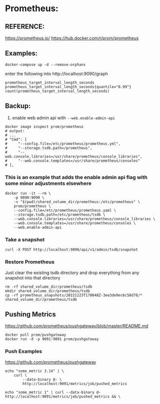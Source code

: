 # Prometheus:

## REFERENCE:
https://prometheus.io/
https://hub.docker.com/r/prom/prometheus


## Examples:

```shell
docker-compose up -d --remove-orphans
```

enter the following into http://localhost:9090/graph
```shell
prometheus_target_interval_length_seconds
prometheus_target_interval_length_seconds{quantile="0.99"}
count(prometheus_target_interval_length_seconds)
```

## Backup:
1. enable web admin api with `--web.enable-admin-api`
```shell
docker image inspect prom/prometheus
# output:
# ...
# "Cmd": [
#     "--config.file=/etc/prometheus/prometheus.yml",
#     "--storage.tsdb.path=/prometheus",
#     "--web.console.libraries=/usr/share/prometheus/console_libraries",
#     "--web.console.templates=/usr/share/prometheus/consoles"
# ],
```

### This is an example that adds the enable admin api flag with some minor adjustments elsewhere
```shell
docker run -it --rm \
    -p 9090:9090 \
    -v "$(pwd)/shared_volume_dir/prometheus:/etc/prometheus" \
    prom/prometheus \
    --config.file=/etc/prometheus/prometheus.yaml \
    --storage.tsdb.path=/etc/prometheus/tsdb \
    --web.console.libraries=/usr/share/prometheus/console_libraries \
    --web.console.templates=/usr/share/prometheus/consoles \
    --web.enable-admin-api
```

### Take a snapshot
```shell
curl -X POST http://localhost:9090/api/v1/admin/tsdb/snapshot
```

### Restore Prometheus
Just clear the existing tsdb directory and drop everything from any snapshot into that directory
```shell
rm -rf shared_volume_dir/prometheus/tsdb
mkdir shared_volume_dir/prometheus/tsdb          
cp -rf prometheus_snapshots/20221223T170048Z-3ee3de9ec6c58d78/* shared_volume_dir/prometheus/tsdb
```


## Pushing Metrics
https://github.com/prometheus/pushgateway/blob/master/README.md
```shell
docker pull prom/pushgateway
docker run -d -p 9091:9091 prom/pushgateway
```

### Push Examples
https://github.com/prometheus/pushgateway
```shell
echo "some_metric 3.14" | \
    curl \
        --data-binary @- \
        http://localhost:9091/metrics/job/pushed_metrics

echo "some_metric 1" | curl --data-binary @- http://localhost:9091/metrics/job/pushed_metrics && \
```